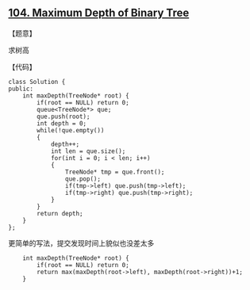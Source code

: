 ## [104. Maximum Depth of Binary Tree](https://leetcode.com/problems/maximum-depth-of-binary-tree/description/)

【题意】

求树高



【代码】

```
class Solution {
public:
    int maxDepth(TreeNode* root) {
        if(root == NULL) return 0;
        queue<TreeNode*> que;
        que.push(root);
        int depth = 0;
        while(!que.empty())
        {
            depth++;
            int len = que.size();
            for(int i = 0; i < len; i++)
            {
                TreeNode* tmp = que.front();
                que.pop();
                if(tmp->left) que.push(tmp->left);
                if(tmp->right) que.push(tmp->right);
            }
        }
        return depth;
    }
};
```

更简单的写法，提交发现时间上貌似也没差太多
```
    int maxDepth(TreeNode* root) {
        if(root == NULL) return 0;
        return max(maxDepth(root->left), maxDepth(root->right))+1;
    }
```

